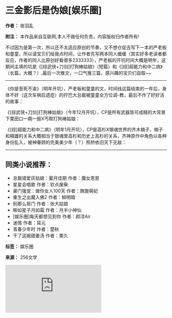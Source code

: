 # 三金影后是伪娘[娱乐圈]

**作者：** 夜羽乱

**附注：** 本作品来自互联网,本人不做任何负责，内容版权归作者所有!

不过因为是第一次，所以还不太适应原创的节奏，又不想仓促去写下一本的严老板和童童，所以请宝贝们给我点时间，让作者先写两本同人缓缓（其实好多老读者都反应，作者的同人比原创好看很多2333333），严老板的开坑时间大概是明年，这期间主填的坑是《[综武侠+刀剑]打狗棒姑娘》（短篇）和《[综]超能力和中二病》（长篇，大概？）,最后一次推文，一口气推三篇，感兴趣的宝贝们自取~~

---

《你是至死不渝》（明年开坑），严老板和童童的文，时间线这篇结束的一年后，身体不好（这次车祸后遗症）的拧巴大总裁被童童全方位调-教，最后不作了好好活的故事：

《[综武侠+刀剑]打狗棒姑娘》（今年12月开坑），CP是所有武器皆可成精的大背景下栗田口一期一振X丐帮打狗棒姑娘：

《[综]超能力和中二病》（明年1月开坑），CP是高杉X银魂世界的齐木楠子，楠子和楠雄的关系大概相当于银魂里高杉和历史上高杉的关系，齐神原作中角色以各种身份乱入，被神眷顾的完美美少年（？）照桥依旧天下无敌：

---

## 同类小说推荐：

- 总裁错爱灰姑娘：蜜月佳期 作者：魔女恩恩
- 星星会唱歌 作者：钦点废柴
- 豪门强宠：做你女人100天 作者：旖旎萌妃
- 重生之出魔入佛2 作者：柳明暗
- 别那么抠门 作者：张大姑娘
- 眸如星子月如霜 作者：月半小神仙
- [娱乐圈]每天都想见到你 作者：颜凉Air
- 迷情 作者：耳元
- 青春少年时 作者：楚秋
- 干了这碗甜姜汤 作者：栗久

**标签：** 娱乐圈

**来源：** 256文学

![版权声明](https://www.256wx.org/tuijian/banquan.html)